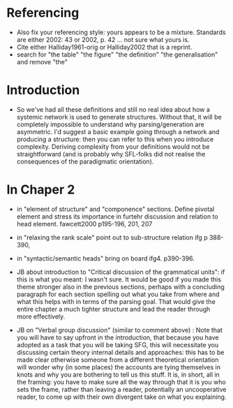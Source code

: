 # Referencing
* Also fix your referencing style: yours appears to be a mixture. Standards are either 2002: 43 or 2002, p. 42 ... not sure what yours is.
* Cite either Halliday1961-orig or Halliday2002 that is a reprint.
* search for "the table" "the figure" "the definition" "the generalisation" and remove "the"

# Introduction
* So we've had all these definitions and still no real idea about how a systemic network is used to generate structures. Without that, it 
will be completely impossible to understand why parsing/generation are asymmetric. I'd suggest a basic example going through a network and producing a structure: then you can refer to this when you introduce complexity. Deriving complexity from your definitions would not be straightforward (and is probably why SFL-folks did not realise the consequences of the paradigmatic orientation).

# In Chaper 2
* in "element of structure" and "componence" sections. Define pivotal element and stress its importance in furtehr discussion and relation to head element. fawcett2000 p195-196, 201, 207 
* in "relaxing the rank scale" point out to sub-structure relation ifg p 388-390, 
* in "syntactic/semantic heads" bring on board ifg4. p390-396.

* JB about introduction to "Critical discussion of the grammatical units": if this is what you meant: I wasn't sure. It would be good if you made this theme stronger also in the previous sections, perhaps with a concluding paragraph for each section spelling out what you take from where and what this helps with in terms of the parsing goal. That would give the entire chapter a much tighter structure and lead the reader through more effectively.

* JB on "Verbal group discussion" (similar to comment above) : Note that you will have to say upfront in the introduction, that because you have adopted as a task that you will be taking SFG, this will necessitate you discussing certain theory internal details and approaches: this has to be made clear otherwise someone from a different theoretical orientation will wonder why (in some places) the accounts are tying themselves in knots and why you are bothering to tell us this stuff. It is, in short, all in the framing: you have to make sure all the way through that it is you who sets the frame, rather than leaving a reader, potentially an uncooperative reader, to come up with their own divergent take on what you explaining.